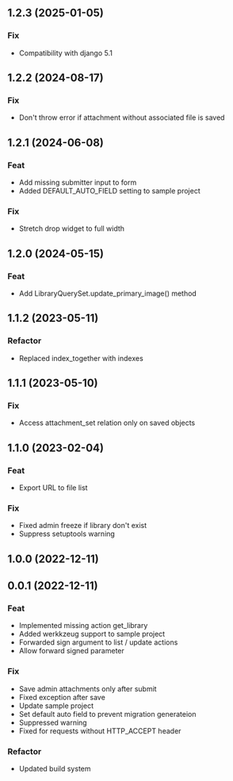 ## 1.2.3 (2025-01-05)

### Fix

- Compatibility with django 5.1

## 1.2.2 (2024-08-17)

### Fix

- Don't throw error if attachment without associated file is saved

## 1.2.1 (2024-06-08)

### Feat

- Add missing submitter input to form
- Added DEFAULT_AUTO_FIELD setting to sample project

### Fix

- Stretch drop widget to full width

## 1.2.0 (2024-05-15)

### Feat

- Add LibraryQuerySet.update_primary_image() method

## 1.1.2 (2023-05-11)

### Refactor

- Replaced index_together with indexes

## 1.1.1 (2023-05-10)

### Fix

- Access attachment_set relation only on saved objects

## 1.1.0 (2023-02-04)

### Feat

- Export URL to file list

### Fix

- Fixed admin freeze if library don't exist
- Suppress setuptools warning

## 1.0.0 (2022-12-11)

## 0.0.1 (2022-12-11)

### Feat

- Implemented missing action get_library
- Added werkkzeug support to sample project
- Forwarded sign argument to list / update actions
- Allow forward signed parameter

### Fix

- Save admin attachments only after submit
- Fixed exception after save
- Update sample project
- Set default auto field to prevent migration generateion
- Suppressed warning
- Fixed for requests without HTTP_ACCEPT header

### Refactor

- Updated build system
